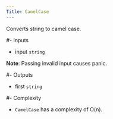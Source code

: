 ```yaml
---
Title: CamelCase
---
```


Converts string to camel case.

#- Inputs
- input `string`

**Note**: Passing invalid input causes panic.

#- Outputs
- first `string`

#- Complexity
- `CamelCase` has a complexity of O(n).
